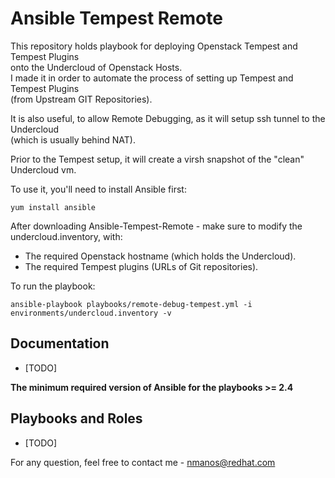 # Ansible Tempest Remote
This repository holds playbook for deploying Openstack Tempest and Tempest Plugins\
onto the Undercloud of Openstack Hosts.\
I made it in order to automate the process of setting up Tempest and Tempest Plugins\
(from Upstream GIT Repositories).

It is also useful, to allow Remote Debugging, as it will setup ssh tunnel to the Undercloud\
(which is usually behind NAT).

Prior to the Tempest setup, it will create a virsh snapshot of the "clean" Undercloud vm.

To use it, you'll need to install Ansible first:
````
yum install ansible
````

After downloading Ansible-Tempest-Remote - make sure to modify the undercloud.inventory, with:

- The required Openstack hostname (which holds the Undercloud).
- The required Tempest plugins (URLs of Git repositories).


To run the playbook:
````
ansible-playbook playbooks/remote-debug-tempest.yml -i environments/undercloud.inventory -v
````

## Documentation
* [TODO]

**The minimum required version of Ansible for the playbooks >= 2.4**

## Playbooks and Roles
* [TODO]


For any question, feel free to contact me - nmanos@redhat.com
